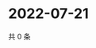 # 2022-07-21

共 0 条

<!-- BEGIN WEIBO -->
<!-- 最后更新时间 Thu Jul 21 2022 05:01:07 GMT+0800 (China Standard Time) -->

<!-- END WEIBO -->
